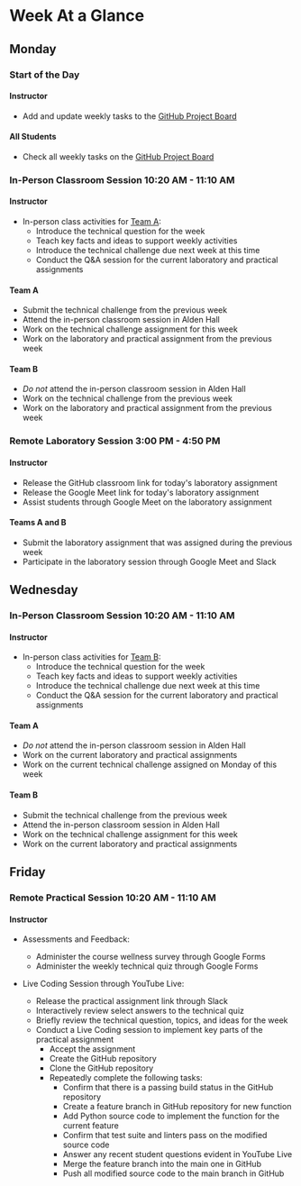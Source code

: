 # Week At a Glance

## Monday

### Start of the Day

#### Instructor

- Add and update weekly tasks to the [GitHub Project
  Board](https://github.com/Allegheny-Computer-Science-102-F2020/cs102-F2020-plans/projects/1)

#### All Students

- Check all weekly tasks on the [GitHub Project
  Board](https://github.com/Allegheny-Computer-Science-102-F2020/cs102-F2020-plans/projects/1)

### In-Person Classroom Session 10:20 AM - 11:10 AM

#### Instructor

- In-person class activities for [Team A](../teams/team-a.md):
  - Introduce the technical question for the week
  - Teach key facts and ideas to support weekly activities
  - Introduce the technical challenge due next week at this time
  - Conduct the Q&A session for the current laboratory and practical assignments

#### Team A

- Submit the technical challenge from the previous week
- Attend the in-person classroom session in Alden Hall
- Work on the technical challenge assignment for this week
- Work on the laboratory and practical assignment from the previous week

#### Team B

- *Do not* attend the in-person classroom session in Alden Hall
- Work on the technical challenge from the previous week
- Work on the laboratory and practical assignment from the previous week

### Remote Laboratory Session 3:00 PM - 4:50 PM

#### Instructor

- Release the GitHub classroom link for today's laboratory assignment
- Release the Google Meet link for today's laboratory assignment
- Assist students through Google Meet on the laboratory assignment

#### Teams A and B

- Submit the laboratory assignment that was assigned during the previous week
- Participate in the laboratory session through Google Meet and Slack

## Wednesday

### In-Person Classroom Session 10:20 AM - 11:10 AM

#### Instructor

- In-person class activities for [Team B](../teams/team-b.md):
  - Introduce the technical question for the week
  - Teach key facts and ideas to support weekly activities
  - Introduce the technical challenge due next week at this time
  - Conduct the Q&A session for the current laboratory and practical assignments

#### Team A

- *Do not* attend the in-person classroom session in Alden Hall
- Work on the current laboratory and practical assignments
- Work on the current technical challenge assigned on Monday of this week

#### Team B

- Submit the technical challenge from the previous week
- Attend the in-person classroom session in Alden Hall
- Work on the technical challenge assignment for this week
- Work on the current laboratory and practical assignments

## Friday

### Remote Practical Session 10:20 AM - 11:10 AM

#### Instructor

- Assessments and Feedback:
  - Administer the course wellness survey through Google Forms
  - Administer the weekly technical quiz through Google Forms

- Live Coding Session through YouTube Live:
  - Release the practical assignment link through Slack
  - Interactively review select answers to the technical quiz
  - Briefly review the technical question, topics, and ideas for the week
  - Conduct a Live Coding session to implement key parts of the practical
    assignment
    - Accept the assignment
    - Create the GitHub repository
    - Clone the GitHub repository
    - Repeatedly complete the following tasks:
      - Confirm that there is a passing build status in the GitHub repository
      - Create a feature branch in GitHub repository for new function
      - Add Python source code to implement the function for the current feature
      - Confirm that test suite and linters pass on the modified source code
      - Answer any recent student questions evident in YouTube Live
      - Merge the feature branch into the main one in GitHub
      - Push all modified source code to the main branch in GitHub
